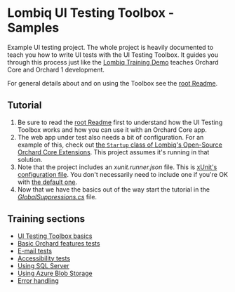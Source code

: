 # Lombiq UI Testing Toolbox - Samples



Example UI testing project. The whole project is heavily documented to teach you how to write UI tests with the UI Testing Toolbox. It guides you through this process just like the [Lombiq Training Demo](https://github.com/Lombiq/Orchard-Training-Demo-Module) teaches Orchard Core and Orchard 1 development.

For general details about and on using the Toolbox see the [root Readme](../Readme.md).


## Tutorial

1. Be sure to read the [root Readme](../Readme.md) first to understand how the UI Testing Toolbox works and how you can use it with an Orchard Core app.
2. The web app under test also needs a bit of configuration. For an example of this, check out [the `Startup` class of Lombiq's Open-Source Orchard Core Extensions](https://github.com/Lombiq/Open-Source-Orchard-Core-Extensions/blob/dev/src/Lombiq.OSOCE.Web/Startup.cs). This project assumes it's running in that solution.
3. Note that the project includes an _xunit.runner.json_ file. This is [xUnit's configuration file](https://xunit.net/docs/configuration-files). You don't necessarily need to include one if you're OK with [the default one](https://github.com/Lombiq/UI-Testing-Toolbox/blob/dev/Lombiq.Tests.UI/xunit.runner.json).
4. Now that we have the basics out of the way start the tutorial in the [*GlobalSuppressions.cs*](GlobalSuppressions.cs) file.


## Training sections

- [UI Testing Toolbox basics](GlobalSuppressions.cs)
- [Basic Orchard features tests](Tests/BasicOrchardFeaturesTests.cs)
- [E-mail tests](Tests/EmailTests.cs)
- [Accessibility tests](Tests/AccessibilityTest.cs)
- [Using SQL Server](Tests/SqlServerTests.cs)
- [Using Azure Blob Storage](Tests/AzureBlobStorageTests.cs)
- [Error handling](Tests/ErrorHandlingtests.cs)


